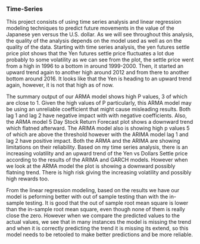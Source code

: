 ### Time-Series

This project consists of using time series analysis and linear regression modeling techniques to predict future movements in the value of the Japanese yen versus the U.S. dollar. As we will see throughout this analysis, the quality of the analysis depends on the model used as well as on the quality of the data. Starting with time series analysis, the yen futures settle price plot shows that the Yen futures settle price fluctuates a lot due probably to some volatility as we can see from the plot, the settle price went from a high in 1996 to a bottom in around 1999-2000. Then, it started an upward trend again to another high around 2012 and from there to another bottom around 2016. It looks like that the Yen is heading to an upward trend again, however, it is not that high as of now.

The summary output of our ARMA model shows high P values, 3 of which are close to 1. Given the high values of P particularly, this ARMA model may be using an unreliable coefficient that might cause misleading results. Both lag 1 and lag 2 have negative impact with with negative coefficients. Also, the ARMA model 5 Day Stock Return Forecast plot shows a downward trend which flatned afterward. The ARIMA model also is showing high p values 5 of which are above the threshold however with the ARIMA model lag 1 and lag 2 have positive impact. Both the ARMA and the ARIMA are showing limitations on their reliability.
Based on my time series analysis, there is an increasing volatility and an upward trend of the Yen vs Dollars Settle price according to the results of the ARIMA and GARCH models. However when we look at the ARMA model the plot is showing a downward possibly flatning trend. There is high risk giving the increasing volatility and possibly high rewards too. 

From the linear regression modeling, based on the results we have our model is peforming better with out of sample testing than with the in-sample testing. It is good that the out of sample root mean square is lower than the in-sample root mean square, even though none of them is really close the zero. However when we compare the predicted values to the actual values, we see that in many instances the model is missing the trend and when it is correctly predicting the trend it is missing its extend, so this model needs to be retooled to make better predictions and be more reliable. 


